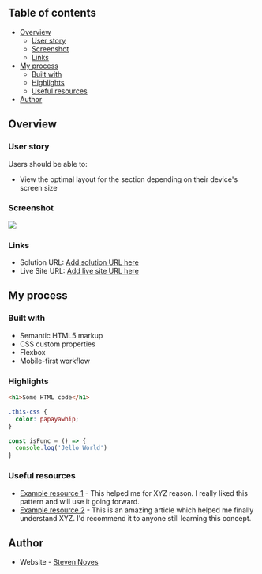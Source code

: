 ## Table of contents

- [Overview](#overview)
  - [User story](#user-story)
  - [Screenshot](#screenshot)
  - [Links](#links)
- [My process](#my-process)
  - [Built with](#built-with)
  - [Highlights](#highlights)
  - [Useful resources](#useful-resources)
- [Author](#author)

## Overview

### User story

Users should be able to:

- View the optimal layout for the section depending on their device's screen size

### Screenshot

![](./screenshot.jpg)

### Links

- Solution URL: [Add solution URL here](https://your-solution-url.com)
- Live Site URL: [Add live site URL here](https://your-live-site-url.com)

## My process

### Built with

- Semantic HTML5 markup
- CSS custom properties
- Flexbox
- Mobile-first workflow

### Highlights

```html
<h1>Some HTML code</h1>
```
```css
.this-css {
  color: papayawhip;
}
```
```js
const isFunc = () => {
  console.log('Jello World')
}
```

### Useful resources

- [Example resource 1](https://www.example.com) - This helped me for XYZ reason. I really liked this pattern and will use it going forward.
- [Example resource 2](https://www.example.com) - This is an amazing article which helped me finally understand XYZ. I'd recommend it to anyone still learning this concept.

## Author

- Website - [Steven Noyes](https://www.stevenmnoyes.com)